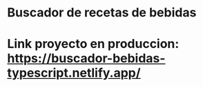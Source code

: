 # Buscador de recetas de bebidas

# Link proyecto en produccion: https://buscador-bebidas-typescript.netlify.app/
